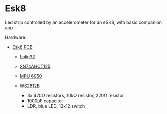 # Esk8
Led strip controlled by an accelerometer for an eSK8, with basic companion app

Hardware:
* [Esk8 PCB](https://easyeda.com/seb.morin/esk8) 
  * [Lolin32](https://wiki.wemos.cc/products:lolin32:lolin32)
  * [SN74AHCT125](https://www.ti.com/product/SN74AHCT125)
  * [MPU 6050](https://invensense.tdk.com/products/motion-tracking/6-axis/mpu-6050/)
  * [WS2812B](https://www.aliexpress.com/wholesale?catId=0&SearchText=ws2812b)

    * 3x 470Ω resistors, 10kΩ resistor, 220Ω resistor
    * 1000μF capacitor
    * LDR, blue LED, 12x12 switch
